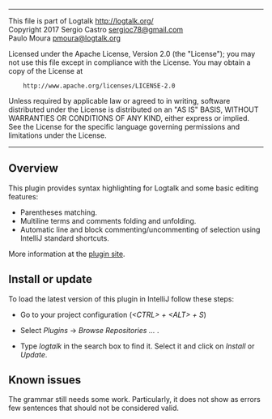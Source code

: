 ________________________________________________________________________

This file is part of Logtalk <http://logtalk.org/>  
Copyright 2017 Sergio Castro <sergioc78@gmail.com>  
               Paulo Moura <pmoura@logtalk.org>

Licensed under the Apache License, Version 2.0 (the "License");
you may not use this file except in compliance with the License.
You may obtain a copy of the License at

		http://www.apache.org/licenses/LICENSE-2.0

Unless required by applicable law or agreed to in writing, software
distributed under the License is distributed on an "AS IS" BASIS,
WITHOUT WARRANTIES OR CONDITIONS OF ANY KIND, either express or implied.
See the License for the specific language governing permissions and
limitations under the License.
________________________________________________________________________


Overview
--------

This plugin provides syntax highlighting for Logtalk and some basic editing features: 

- Parentheses matching.
- Multiline terms and comments folding and unfolding.
- Automatic line and block commenting/uncommenting of selection using IntelliJ standard shortcuts.

More information at the [plugin site](https://plugins.jetbrains.com/idea/plugin/9425-logtalk/).


Install or update
-----------------

To load the latest version of this plugin in IntelliJ follow these steps:
 
 - Go to your project configuration (*&lt;CTRL> + &lt;ALT> + S*) 
 
 - Select  *Plugins* -> *Browse Repositories ...* .

- Type *logtalk* in the search box to find it. Select it and click on *Install* or *Update*.



Known issues
------------

The grammar still needs some work. 
Particularly, it does not show as errors few sentences that should not be considered valid.

